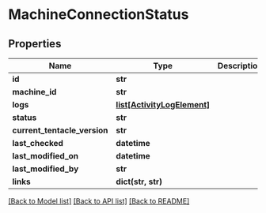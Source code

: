 # MachineConnectionStatus

## Properties
Name | Type | Description | Notes
------------ | ------------- | ------------- | -------------
**id** | **str** |  | [optional] 
**machine_id** | **str** |  | [optional] 
**logs** | [**list[ActivityLogElement]**](ActivityLogElement.md) |  | [optional] 
**status** | **str** |  | [optional] 
**current_tentacle_version** | **str** |  | [optional] 
**last_checked** | **datetime** |  | [optional] 
**last_modified_on** | **datetime** |  | [optional] 
**last_modified_by** | **str** |  | [optional] 
**links** | **dict(str, str)** |  | [optional] 

[[Back to Model list]](../README.md#documentation-for-models) [[Back to API list]](../README.md#documentation-for-api-endpoints) [[Back to README]](../README.md)


